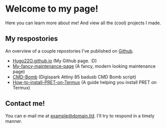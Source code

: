 # Welcome to my page! 
Here you can learn more about me! And view all the (cool) projects I made. 
## My respostories
An overview of a couple repostories I've published on [Github](https://github.com/Hugo22O).

- [Hugo22O.github.io](https://github.com/Hugo22O/Hugo22O.github.io) (My Github page. :D)
- [My-fancy-maintenance-page](https://github.com/Hugo22O/My-fancy-maintenance-page) (A fancy, modern looking maintenance page)
- [CMD-Bomb](https://github.com/Hugo22O/CMD-Bomb) (Digispark Attiny 85 badusb CMD Bomb script)
- [How-to-install-PRET-on-Termux](https://github.com/Hugo22O/How-to-install-PRET-on-Termux) (A guide helping you install PRET on Termux)


## Contact me! 
You can e-mail me at [example@domain.tld](#). I'll try to respond in a timely manner.
